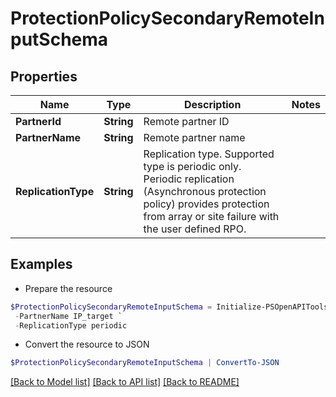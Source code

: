 # ProtectionPolicySecondaryRemoteInputSchema
## Properties

Name | Type | Description | Notes
------------ | ------------- | ------------- | -------------
**PartnerId** | **String** | Remote partner ID | 
**PartnerName** | **String** | Remote partner name | 
**ReplicationType** | **String** | Replication type. Supported type is periodic only. Periodic replication (Asynchronous protection policy) provides protection from array or site failure with the user defined RPO. | 

## Examples

- Prepare the resource
```powershell
$ProtectionPolicySecondaryRemoteInputSchema = Initialize-PSOpenAPIToolsProtectionPolicySecondaryRemoteInputSchema  -PartnerId afb4961e47212e5bc88dd35db5be5c83 `
 -PartnerName IP_target `
 -ReplicationType periodic
```

- Convert the resource to JSON
```powershell
$ProtectionPolicySecondaryRemoteInputSchema | ConvertTo-JSON
```

[[Back to Model list]](../README.md#documentation-for-models) [[Back to API list]](../README.md#documentation-for-api-endpoints) [[Back to README]](../README.md)


